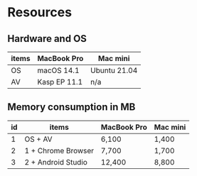 # Resources

## Hardware and OS

items | MacBook Pro  | Mac mini
----- | ------------ | ------------
OS    | macOS 14.1   | Ubuntu 21.04
AV    | Kasp EP 11.1 | n/a

## Memory consumption in MB

id | items               | MacBook Pro | Mac mini
-- | ------------------- | ----------- | --------
1  | OS + AV             |  6,100 |  1,400
2  | 1 + Chrome Browser  |  7,700 |  1,700
3  | 2 + Android Studio  | 12,400 |  8,800
